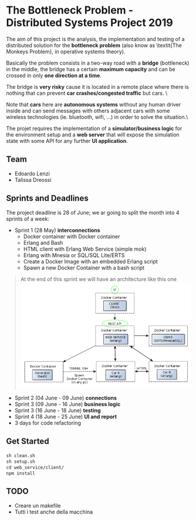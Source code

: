 # The Bottleneck Problem - Distributed Systems Project 2019

The aim of this project is the analysis, the implementation and testing of a 
distributed solution for the **bottleneck problem** 
(also know as \textit{The Monkeys Problem}, in operative systems theory).

Basically the problem consists in a two-way road with a **bridge** (bottleneck) 
in the middle, the bridge has a certain **maximum capacity** and can be crossed 
in only **one direction at a time**.

The bridge is **very risky** cause it is located in a remote place where 
there is nothing that can prevent **car crashes/congested traffic** but cars. \\

Note that **cars** here are **autonomous systems** without any human driver
inside and can send messages with others adjacent cars with some wireless technologies 
(ie. bluetooth, wifi, ...) in order to solve the situation.\\    

The projet requires the implementation of a **simulator/business logic** for the 
environment setup and a **web server** that will expose the simulation state 
with some API for any further **UI application**.


## Team 

* Edoardo Lenzi
* Talissa Dreossi


## Sprints and Deadlines

The project deadline is 28 of June; we ar going to split the month into 4 sprints of a week:
* Sprint 1 (28 May) **interconnections**
    * Docker container with Docker container
    * Erlang and Bash
    * HTML client with Erlang Web Service (simple mok)
    * Erlang with Mnesia or SQL/SQL Lite/ERTS
    * Create a Docker Image with an embedded Erlang script
    * Spawn a new Docker Container with a bash script
> At the end of this sprint we will have an architecture like this one
> <br/>
>![Sprint0](report/assets/sprint0.png)
* Sprint 2 (04 June - 09 June) **connections**
* Sprint 3 (09 June - 16 June) **business logic**
* Sprint 3 (16 June - 18 June) **testing**
* Sprint 4 (18 June - 25 June) **UI and report**
* 3 days for code refactoring

## Get Started

```
sh clean.sh
sh setup.sh
cd web_service/client/
npm install
```

## TODO

* Creare un makefile
* Tutti i test anche della macchina